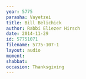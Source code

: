 ```yaml
---
year: 5775
parasha: Vayetzei
title: Bill Belichick
author: Rabbi Eliezer Hirsch
date: 2014-11-29
id: 57751071
filename: 5775-107-1
layout: audio
moment: 
shabbat: 
occasion: Thanksgiving
---
```


